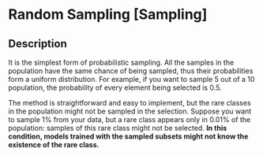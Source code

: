 # Random Sampling [Sampling]

## Description

It is the simplest form of probabilistic sampling.
All the samples in the population have the same chance of being sampled, thus their probabilities form a uniform distribution.
For example, if you want to sample 5 out of a 10 population, the probability of every element being selected is 0.5.

The method is straightforward and easy to implement, but the rare classes in the population might not be sampled in the selection.
Suppose you want to sample 1% from your data, but a rare class appears only in 0.01% of the population: samples of this rare class might not be selected.
**In this condition, models trained with the sampled subsets might not know the existence of the rare class.**
